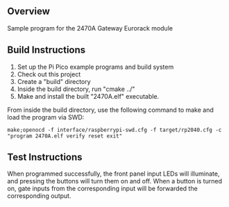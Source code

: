 ## Overview

Sample program for the 2470A Gateway Eurorack module

## Build Instructions

1. Set up the Pi Pico example programs and build system
2. Check out this project
3. Create a "build" directory
4. Inside the build directory, run "cmake ../"
5. Make and install the built "2470A.elf" executable.

From inside the build directory, use the following command to make and load the program via SWD:

``make;openocd -f interface/raspberrypi-swd.cfg -f target/rp2040.cfg -c "program 2470A.elf verify reset exit"``

## Test Instructions

When programmed successfully, the front panel input LEDs will illuminate, and pressing the buttons will turn them on and off. When a button is turned on, gate inputs from the corresponding input will be forwarded the corresponding output.
